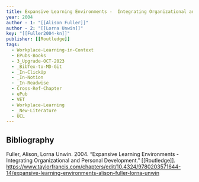 ```yaml
---
title: Expansive Learning Environments -  Integrating Organizational and Personal Development
year: 2004
author - 1: "[[Alison Fuller]]"
author - 2: "[[Lorna Unwin]]"
key: "[[Fuller2004-kn]]"
publisher: [[Routledge]]
tags:
  - Workplace-Learning-in-Context
  - EPubs-Books
  - 3_Upgrade-OCT-2023
  - _BibTex-to-MD-Git
  - _In-ClickUp
  - _In-Notion
  - _In-Readwise
  - Cross-Ref-Chapter
  - ePub
  - VET
  - Workplace-Learning
  - _New-Literature
  - UCL
---
```


## Bibliography
Fuller, Alison, Lorna Unwin. 2004. “Expansive Learning Environments -  Integrating Organizational and Personal Development.” [[Routledge]]. https://www.taylorfrancis.com/chapters/edit/10.4324/9780203571644-14/expansive-learning-environments-alison-fuller-lorna-unwin